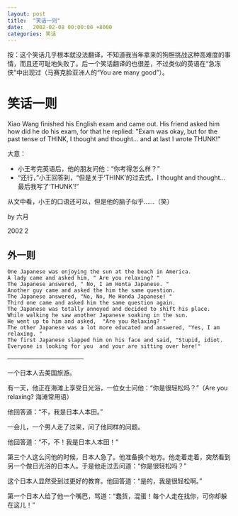 ```yaml
---
layout: post
title:  "笑话一则"
date:   2002-02-08 00:00:00 +8000
categories: 笑话
---
```


按：这个笑话几乎根本就没法翻译，不知道我当年拿来的狗胆挑战这种高难度的事情，而且还可耻地失败了。后一个笑话翻译的也很差，不过类似的英语在“急冻侠”中出现过（马赛克脸亚洲人的“You are many good”）。

# 笑话一则

Xiao Wang finished his English exam and came out. His friend asked him how did he do his exam, for that he replied: "Exam was okay, but for the past tense of THINK, I thought and thought... and at last I wrote THUNK!"

大意：

- 小王考完英语后，他的朋友问他：“你考得怎么样？”
- “还行，”小王回答到，“但是关于‘THINK’的过去式，I thought and thought... 最后我写了‘THUNK’!”

从文中看，小王的口语还可以，但是他的脑子似乎……（笑）

by 六月

2002 2

## 外一则

```
One Japanese was enjoying the sun at the beach in America.
A lady came and asked him, " Are you relaxing? "
The Japanese answered, " No, I am Honta Japanese. "
Another guy came and asked the him the same question.
The Japanese answered, "No, No, Me Honda Japanese! "
Third one came and asked him the same question again.
The Japanese was totally annoyed and decided to shift his place.
While walking he saw another Japanese soaking in the sun.
He went up to him and asked,  "Are you Relaxing? "
The other Japanese was a lot more educated and answered, "Yes, I am relaxing. "
The first Japanese slapped him on his face and said, "Stupid, idiot. Everyone is looking for you  and your are sitting over here!"

————————————————————————
```

一个日本人去美国旅游。

有一天，他正在海滩上享受日光浴，一位女士问他：“你是很轻松吗？”（Are you relaxing? 海滩常用语）

他回答道：“不，我是日本人本田。”

一会儿，一个男人走了过来，问了他同样的问题。

他回答道：“不，不！我是日本人本田！”

第三个人这么问他的时候，日本人急了。他准备换个地方。他走着走着，突然看到另一个做日光浴的日本人。于是他走过去问道：“你是很轻松吗？”

这个日本人显然受到过更好的教育。他回答道：“是的，我是很轻松啊。”

第一个日本人给了他一个嘴巴，骂道：“蠢货，混蛋！每个人走在找你，可你却躲在这儿！”
